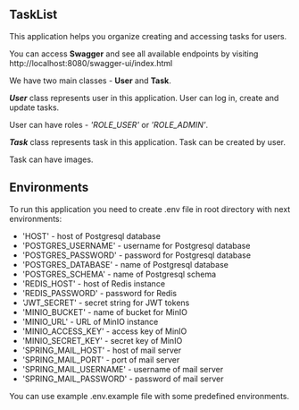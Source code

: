 ## TaskList

This application helps you organize creating and accessing tasks for users.

You can access **Swagger** and see all available endpoints by visiting http://localhost:8080/swagger-ui/index.html

We have two main classes - **User** and **Task**.

***User*** class represents user in this application. User can log in, create and update tasks.

User can have roles - _'ROLE_USER'_ or _'ROLE_ADMIN'_.

***Task*** class represents task in this application. Task can be created by user.

Task can have images.

## Environments

To run this application you need to create .env file in root directory with next environments:

* 'HOST' - host of Postgresql database
* 'POSTGRES_USERNAME' - username for Postgresql database
* 'POSTGRES_PASSWORD' - password for Postgresql database
* 'POSTGRES_DATABASE' - name of Postgresql database
* 'POSTGRES_SCHEMA' - name of Postgresql schema
* 'REDIS_HOST' - host of Redis instance
* 'REDIS_PASSWORD' - password for Redis
* 'JWT_SECRET' - secret string for JWT tokens
* 'MINIO_BUCKET' - name of bucket for MinIO
* 'MINIO_URL' - URL of MinIO instance
* 'MINIO_ACCESS_KEY' - access key of MinIO
* 'MINIO_SECRET_KEY' - secret key of MinIO
* 'SPRING_MAIL_HOST' - host of mail server
* 'SPRING_MAIL_PORT' - port of mail server
* 'SPRING_MAIL_USERNAME' - username of mail server
* 'SPRING_MAIL_PASSWORD' - password of mail server

You can use example .env.example file with some predefined environments.
